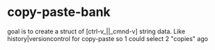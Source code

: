 # copy-paste-bank
goal is to create a struct of [ctrl-v_||_cmnd-v] string data. Like history|versioncontrol for copy-paste so 1 could select 2 "copies" ago
